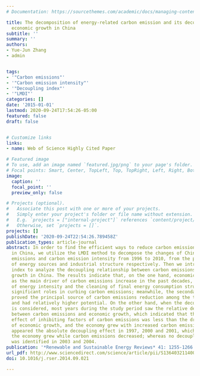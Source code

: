 ```yaml
---
# Documentation: https://sourcethemes.com/academic/docs/managing-content/

title: The decomposition of energy-related carbon emission and its decoupling with
  economic growth in China
subtitle: ''
summary: ''
authors:
- Yue-Jun Zhang
- admin


tags:
- '"Carbon emissions"'
- '"Carbon emission intensity"'
- '"Decoupling index"'
- '"LMDI"'
categories: []
date: '2015-01-01'
lastmod: 2020-09-24T17:54:26-05:00
featured: false
draft: false


# Customize links
links:
- name: Web of Science Highly Cited Paper

# Featured image
# To use, add an image named `featured.jpg/png` to your page's folder.
# Focal points: Smart, Center, TopLeft, Top, TopRight, Left, Right, BottomLeft, Bottom, BottomRight.
image:
  caption: ''
  focal_point: ''
  preview_only: false

# Projects (optional).
#   Associate this post with one or more of your projects.
#   Simply enter your project's folder or file name without extension.
#   E.g. `projects = ["internal-project"]` references `content/project/deep-learning/index.md`.
#   Otherwise, set `projects = []`.
projects: []
publishDate: '2020-09-24T22:54:26.789458Z'
publication_types: article-journal
abstract: In order to find the efficient ways to reduce carbon emission intensity
  in China, we utilize the LMDI method to decompose the changes of China׳s carbon
  emissions and carbon emission intensity from 1996 to 2010, from the perspectives
  of energy sources and industrial structure respectively. Then we introduce the decoupling
  index to analyze the decoupling relationship between carbon emissions and economic
  growth in China. The results indicate that, on the one hand, economic growth appeared
  as the main driver of carbon emissions increase in the past decades, while the decrease
  of energy intensity and the cleaning of final energy consumption structure played
  significant roles in curbing carbon emissions; meanwhile, the secondary industry
  proved the principal source of carbon emissions reduction among the three industries
  and had relatively higher potential. On the other hand, when the decoupling relationship
  is considered, most years during the study period saw the relative decoupling effect
  between carbon emissions and economic growth, which indicated that the reduction
  effect of inhibiting factors of carbon emissions was less than the driving effect
  of economic growth, and the economy grew with increased carbon emissions; there
  appeared the absolute decoupling effect in 1997, 2000 and 2001, which implied that
  the economy grew while carbon emissions decreased; whereas no decoupling effect
  was identified in 2003 and 2004.
publication: '*Renewable and Sustainable Energy Reviews* 41: 1255-1266'
url_pdf: http://www.sciencedirect.com/science/article/pii/S1364032114007941
doi: 10.1016/j.rser.2014.09.021

---
```


